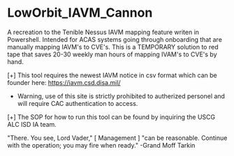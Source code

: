 # LowOrbit_IAVM_Cannon
A recreation to the Tenible Nessus IAVM mapping feature writen in Powershell. Intended for ACAS systems going through onboarding that are manually mapping IAVM's to CVE's. This is a TEMPORARY solution to red tape that saves 20-30 weekly man hours of mapping IVAM's to CVE's by hand. 

[+] This tool requires the newest IAVM notice in csv format which can be founder here: https://iavm.csd.disa.mil/
- Warning, use of this site is strictly prohibited to autherized personel and will require CAC authentication to access.

[+] The SOP for how to run this tool can be found by inquiring the USCG ALC ISD IA team. 

"There. You see, Lord Vader," [ Management ] "can be reasonable. Continue with the operation; you may fire when ready." -Grand Moff Tarkin
